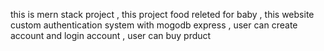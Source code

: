 this is mern stack project , this project food releted for baby , this website custom authentication system with mogodb express , user can create account and login account , user can buy prduct 